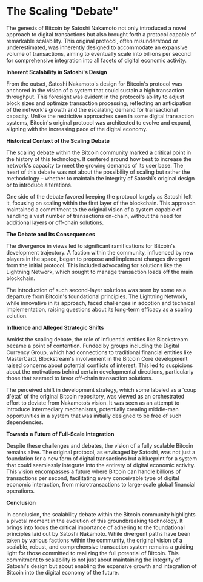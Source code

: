 # The Scaling "Debate"

The genesis of Bitcoin by Satoshi Nakamoto not only introduced a novel approach to digital transactions but also brought forth a protocol capable of remarkable scalability. This original protocol, often misunderstood or underestimated, was inherently designed to accommodate an expansive volume of transactions, aiming to eventually scale into billions per second for comprehensive integration into all facets of digital economic activity.

**Inherent Scalability in Satoshi's Design**

From the outset, Satoshi Nakamoto's design for Bitcoin's protocol was anchored in the vision of a system that could sustain a high transaction throughput. This foresight was evident in the protocol's ability to adjust block sizes and optimize transaction processing, reflecting an anticipation of the network's growth and the escalating demand for transactional capacity. Unlike the restrictive approaches seen in some digital transaction systems, Bitcoin's original protocol was architected to evolve and expand, aligning with the increasing pace of the digital economy.

**Historical Context of the Scaling Debate**

The scaling debate within the Bitcoin community marked a critical point in the history of this technology. It centered around how best to increase the network's capacity to meet the growing demands of its user base. The heart of this debate was not about the possibility of scaling but rather the methodology – whether to maintain the integrity of Satoshi’s original design or to introduce alterations.

One side of the debate favored keeping the protocol largely as Satoshi left it, focusing on scaling within the first layer of the blockchain. This approach maintained a commitment to the original vision of a system capable of handling a vast number of transactions on-chain, without the need for additional layers or off-chain solutions.

**The Debate and Its Consequences**

The divergence in views led to significant ramifications for Bitcoin's development trajectory. A faction within the community, influenced by new players in the space, began to propose and implement changes divergent from the initial protocol. This included advocating for solutions like the Lightning Network, which sought to manage transaction loads off the main blockchain.

The introduction of such second-layer solutions was seen by some as a departure from Bitcoin's foundational principles. The Lightning Network, while innovative in its approach, faced challenges in adoption and technical implementation, raising questions about its long-term efficacy as a scaling solution.

**Influence and Alleged Strategic Shifts**

Amidst the scaling debate, the role of influential entities like Blockstream became a point of contention. Funded by groups including the Digital Currency Group, which had connections to traditional financial entities like MasterCard, Blockstream's involvement in the Bitcoin Core development raised concerns about potential conflicts of interest. This led to suspicions about the motivations behind certain developmental directions, particularly those that seemed to favor off-chain transaction solutions.

The perceived shift in development strategy, which some labeled as a 'coup d'état' of the original Bitcoin repository, was viewed as an orchestrated effort to deviate from Nakamoto’s vision. It was seen as an attempt to introduce intermediary mechanisms, potentially creating middle-man opportunities in a system that was initially designed to be free of such dependencies.

**Towards a Future of Full-Scale Integration**

Despite these challenges and debates, the vision of a fully scalable Bitcoin remains alive. The original protocol, as envisaged by Satoshi, was not just a foundation for a new form of digital transactions but a blueprint for a system that could seamlessly integrate into the entirety of digital economic activity. This vision encompasses a future where Bitcoin can handle billions of transactions per second, facilitating every conceivable type of digital economic interaction, from microtransactions to large-scale global financial operations.

**Conclusion**

In conclusion, the scalability debate within the Bitcoin community highlights a pivotal moment in the evolution of this groundbreaking technology. It brings into focus the critical importance of adhering to the foundational principles laid out by Satoshi Nakamoto. While divergent paths have been taken by various factions within the community, the original vision of a scalable, robust, and comprehensive transaction system remains a guiding light for those committed to realizing the full potential of Bitcoin. This commitment to scalability is not just about maintaining the integrity of Satoshi's design but about enabling the expansive growth and integration of Bitcoin into the digital economy of the future.
